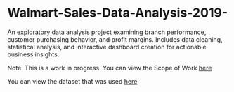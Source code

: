 # Walmart-Sales-Data-Analysis-2019-
An exploratory data analysis project examining branch performance, customer purchasing behavior, and profit margins. Includes data cleaning, statistical analysis, and interactive dashboard creation for actionable business insights.

Note: This is a work in progress. You can view the Scope of Work [here](pre-analysis_files/walmart_sales_analysis_SOW.pdf)

You can view the dataset that was used [here](https://www.kaggle.com/datasets/najir0123/walmart-10k-sales-datasets) 
